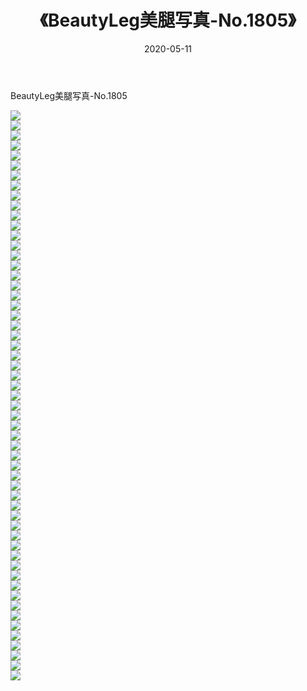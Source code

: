 ﻿---
layout: post
title:  《BeautyLeg美腿写真-No.1805》
date:   2020-05-11
img: http://img.660000.xyz/Sharelink/网络美图/2020/BeautyLeg美腿写真-No.1805/000.jpg
categories: [美女, 清纯, 唯美]
---

BeautyLeg美腿写真-No.1805

  ![](http://img.660000.xyz/Sharelink/网络美图/2020/BeautyLeg美腿写真-No.1805/001.jpg) <br> ![](http://img.660000.xyz/Sharelink/网络美图/2020/BeautyLeg美腿写真-No.1805/002.jpg) <br> ![](http://img.660000.xyz/Sharelink/网络美图/2020/BeautyLeg美腿写真-No.1805/003.jpg) <br> ![](http://img.660000.xyz/Sharelink/网络美图/2020/BeautyLeg美腿写真-No.1805/004.jpg) <br> ![](http://img.660000.xyz/Sharelink/网络美图/2020/BeautyLeg美腿写真-No.1805/005.jpg) <br> ![](http://img.660000.xyz/Sharelink/网络美图/2020/BeautyLeg美腿写真-No.1805/006.jpg) <br> ![](http://img.660000.xyz/Sharelink/网络美图/2020/BeautyLeg美腿写真-No.1805/007.jpg) <br> ![](http://img.660000.xyz/Sharelink/网络美图/2020/BeautyLeg美腿写真-No.1805/008.jpg) <br> ![](http://img.660000.xyz/Sharelink/网络美图/2020/BeautyLeg美腿写真-No.1805/009.jpg) <br> ![](http://img.660000.xyz/Sharelink/网络美图/2020/BeautyLeg美腿写真-No.1805/010.jpg) <br> ![](http://img.660000.xyz/Sharelink/网络美图/2020/BeautyLeg美腿写真-No.1805/011.jpg) <br> ![](http://img.660000.xyz/Sharelink/网络美图/2020/BeautyLeg美腿写真-No.1805/012.jpg) <br> ![](http://img.660000.xyz/Sharelink/网络美图/2020/BeautyLeg美腿写真-No.1805/013.jpg) <br> ![](http://img.660000.xyz/Sharelink/网络美图/2020/BeautyLeg美腿写真-No.1805/014.jpg) <br> ![](http://img.660000.xyz/Sharelink/网络美图/2020/BeautyLeg美腿写真-No.1805/015.jpg) <br> ![](http://img.660000.xyz/Sharelink/网络美图/2020/BeautyLeg美腿写真-No.1805/016.jpg) <br> ![](http://img.660000.xyz/Sharelink/网络美图/2020/BeautyLeg美腿写真-No.1805/017.jpg) <br> ![](http://img.660000.xyz/Sharelink/网络美图/2020/BeautyLeg美腿写真-No.1805/018.jpg) <br> ![](http://img.660000.xyz/Sharelink/网络美图/2020/BeautyLeg美腿写真-No.1805/019.jpg) <br> ![](http://img.660000.xyz/Sharelink/网络美图/2020/BeautyLeg美腿写真-No.1805/020.jpg) <br> ![](http://img.660000.xyz/Sharelink/网络美图/2020/BeautyLeg美腿写真-No.1805/021.jpg) <br> ![](http://img.660000.xyz/Sharelink/网络美图/2020/BeautyLeg美腿写真-No.1805/022.jpg) <br> ![](http://img.660000.xyz/Sharelink/网络美图/2020/BeautyLeg美腿写真-No.1805/023.jpg) <br> ![](http://img.660000.xyz/Sharelink/网络美图/2020/BeautyLeg美腿写真-No.1805/024.jpg) <br> ![](http://img.660000.xyz/Sharelink/网络美图/2020/BeautyLeg美腿写真-No.1805/025.jpg) <br> ![](http://img.660000.xyz/Sharelink/网络美图/2020/BeautyLeg美腿写真-No.1805/026.jpg) <br> ![](http://img.660000.xyz/Sharelink/网络美图/2020/BeautyLeg美腿写真-No.1805/027.jpg) <br> ![](http://img.660000.xyz/Sharelink/网络美图/2020/BeautyLeg美腿写真-No.1805/028.jpg) <br> ![](http://img.660000.xyz/Sharelink/网络美图/2020/BeautyLeg美腿写真-No.1805/029.jpg) <br> ![](http://img.660000.xyz/Sharelink/网络美图/2020/BeautyLeg美腿写真-No.1805/030.jpg) <br> ![](http://img.660000.xyz/Sharelink/网络美图/2020/BeautyLeg美腿写真-No.1805/031.jpg) <br> ![](http://img.660000.xyz/Sharelink/网络美图/2020/BeautyLeg美腿写真-No.1805/032.jpg) <br> ![](http://img.660000.xyz/Sharelink/网络美图/2020/BeautyLeg美腿写真-No.1805/033.jpg) <br> ![](http://img.660000.xyz/Sharelink/网络美图/2020/BeautyLeg美腿写真-No.1805/034.jpg) <br> ![](http://img.660000.xyz/Sharelink/网络美图/2020/BeautyLeg美腿写真-No.1805/035.jpg) <br> ![](http://img.660000.xyz/Sharelink/网络美图/2020/BeautyLeg美腿写真-No.1805/036.jpg) <br> ![](http://img.660000.xyz/Sharelink/网络美图/2020/BeautyLeg美腿写真-No.1805/037.jpg) <br> ![](http://img.660000.xyz/Sharelink/网络美图/2020/BeautyLeg美腿写真-No.1805/038.jpg) <br> ![](http://img.660000.xyz/Sharelink/网络美图/2020/BeautyLeg美腿写真-No.1805/039.jpg) <br> ![](http://img.660000.xyz/Sharelink/网络美图/2020/BeautyLeg美腿写真-No.1805/040.jpg) <br> ![](http://img.660000.xyz/Sharelink/网络美图/2020/BeautyLeg美腿写真-No.1805/041.jpg) <br> ![](http://img.660000.xyz/Sharelink/网络美图/2020/BeautyLeg美腿写真-No.1805/042.jpg) <br> ![](http://img.660000.xyz/Sharelink/网络美图/2020/BeautyLeg美腿写真-No.1805/043.jpg) <br> ![](http://img.660000.xyz/Sharelink/网络美图/2020/BeautyLeg美腿写真-No.1805/044.jpg) <br> ![](http://img.660000.xyz/Sharelink/网络美图/2020/BeautyLeg美腿写真-No.1805/045.jpg) <br> ![](http://img.660000.xyz/Sharelink/网络美图/2020/BeautyLeg美腿写真-No.1805/046.jpg) <br> ![](http://img.660000.xyz/Sharelink/网络美图/2020/BeautyLeg美腿写真-No.1805/047.jpg) <br> ![](http://img.660000.xyz/Sharelink/网络美图/2020/BeautyLeg美腿写真-No.1805/048.jpg) <br> ![](http://img.660000.xyz/Sharelink/网络美图/2020/BeautyLeg美腿写真-No.1805/049.jpg) <br> ![](http://img.660000.xyz/Sharelink/网络美图/2020/BeautyLeg美腿写真-No.1805/050.jpg) <br> ![](http://img.660000.xyz/Sharelink/网络美图/2020/BeautyLeg美腿写真-No.1805/051.jpg) <br> ![](http://img.660000.xyz/Sharelink/网络美图/2020/BeautyLeg美腿写真-No.1805/052.jpg) <br> ![](http://img.660000.xyz/Sharelink/网络美图/2020/BeautyLeg美腿写真-No.1805/053.jpg) <br> ![](http://img.660000.xyz/Sharelink/网络美图/2020/BeautyLeg美腿写真-No.1805/054.jpg) <br> ![](http://img.660000.xyz/Sharelink/网络美图/2020/BeautyLeg美腿写真-No.1805/055.jpg) <br> ![](http://img.660000.xyz/Sharelink/网络美图/2020/BeautyLeg美腿写真-No.1805/056.jpg) <br> ![](http://img.660000.xyz/Sharelink/网络美图/2020/BeautyLeg美腿写真-No.1805/057.jpg) <br>